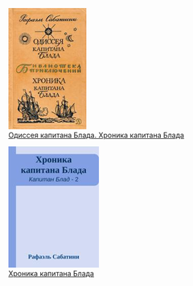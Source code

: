 ![](Одиссея%20капитана%20Блада.%20Хроника%20капитана%20Блада.jpg)  
[Одиссея капитана Блада. Хроника капитана Блада](Одиссея%20капитана%20Блада.%20Хроника%20капитана%20Блада.md)

![](Хроника%20капитана%20Блада.jpg)  
[Хроника капитана Блада](Хроника%20капитана%20Блада.md)
